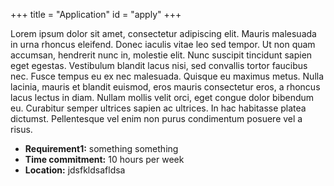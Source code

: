 +++
title = "Application"
id = "apply"
+++

Lorem ipsum dolor sit amet, consectetur adipiscing elit. Mauris malesuada in urna rhoncus eleifend. Donec iaculis vitae leo sed tempor. Ut non quam accumsan, hendrerit nunc in, molestie elit. Nunc suscipit tincidunt sapien eget egestas. Vestibulum blandit lacus nisi, sed convallis tortor faucibus nec. Fusce tempus eu ex nec malesuada. Quisque eu maximus metus. Nulla lacinia, mauris et blandit euismod, eros mauris consectetur eros, a rhoncus lacus lectus in diam. Nullam mollis velit orci, eget congue dolor bibendum eu. Curabitur semper ultrices sapien ac ultrices. In hac habitasse platea dictumst. Pellentesque vel enim non purus condimentum posuere vel a risus.

* __Requirement1:__ something something
* __Time commitment:__ 10 hours per week
* __Location:__ jdsfkldsafldsa  
